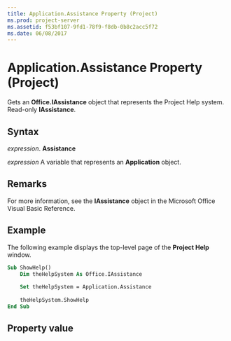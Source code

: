 ```yaml
---
title: Application.Assistance Property (Project)
ms.prod: project-server
ms.assetid: f53bf107-9fd1-78f9-f8db-0b8c2acc5f72
ms.date: 06/08/2017
---
```



# Application.Assistance Property (Project)

 Gets an **Office.IAssistance** object that represents the Project Help system. Read-only **IAssistance**.


## Syntax

 _expression_. **Assistance**

 _expression_ A variable that represents an **Application** object.


## Remarks

For more information, see the **IAssistance** object in the Microsoft Office Visual Basic Reference.


## Example

The following example displays the top-level page of the **Project Help** window.


```vb
Sub ShowHelp()
    Dim theHelpSystem As Office.IAssistance
    
    Set theHelpSystem = Application.Assistance
    
    theHelpSystem.ShowHelp
End Sub
```


## Property value

 **<unknown type>**


